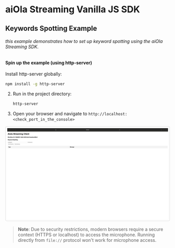 # aiOla Streaming Vanilla JS SDK
## Keywords Spotting Example

###### this example demonstrates how to set up keyword spotting using the aiOla Streaming SDK.

#### Spin up the example (using http-server)

Install http-server globally:
   ```bash
   npm install -g http-server
   ```
2. Run in the project directory:
   ```bash
   http-server
   ```
3. Open your browser and navigate to `http://localhost:<check_port_in_the_console>`

<img src="image.png" style="border: 1px solid #ddd; border-radius: 4px; padding: 5px;" />

> **Note**: Due to security restrictions, modern browsers require a secure context (HTTPS or localhost) to access the microphone. Running directly from `file://` protocol won't work for microphone access.
